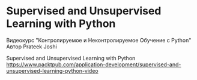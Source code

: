# Supervised and Unsupervised Learning with Python

Видеокурс "Контролируемое и Неконтролируемое Обучение с Python"
Автор Prateek Joshi

Supervised and Unsupervised Learning with Python
https://www.packtpub.com/application-development/supervised-and-unsupervised-learning-python-video

